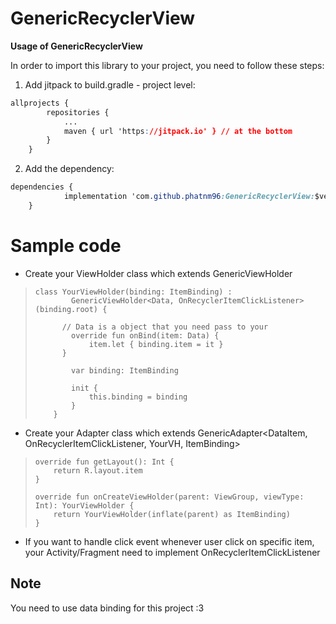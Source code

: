 # GenericRecyclerView

**Usage of GenericRecyclerView**

In order to import this library to your project, you need to follow these steps:

1)  Add jitpack to build.gradle - project level:
```css
allprojects {
		repositories {
			...
			maven { url 'https://jitpack.io' } // at the bottom 
		}
	}
```
2) Add the dependency:
```css
dependencies {
	        implementation 'com.github.phatnm96:GenericRecyclerView:$version'
	}
```
# Sample code
- Create your ViewHolder class which extends GenericViewHolder

>     class YourViewHolder(binding: ItemBinding) :  
>             GenericViewHolder<Data, OnRecyclerItemClickListener>(binding.root) {  
>           
>           // Data is a object that you need pass to your 
>             override fun onBind(item: Data) {  
>                 item.let { binding.item = it }  
>           }  
>           
>             var binding: ItemBinding  
>           
>             init {  
>                 this.binding = binding  
>             } 
>         }

- Create your Adapter class which extends GenericAdapter<DataItem, OnRecyclerItemClickListener, YourVH, ItemBinding>

>     override fun getLayout(): Int {
>         return R.layout.item
>     }
> 
>     override fun onCreateViewHolder(parent: ViewGroup, viewType: Int): YourViewHolder {
>         return YourViewHolder(inflate(parent) as ItemBinding)
>     }
- If you want to handle click event whenever user click on specific item, your Activity/Fragment need to implement OnRecyclerItemClickListener

## Note
You need to use data binding for this project :3

